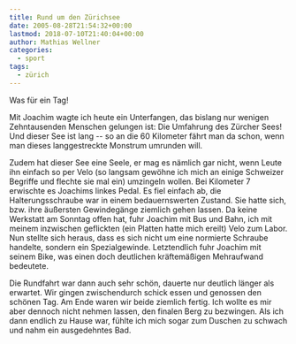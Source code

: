 ```yaml
---
title: Rund um den Zürichsee
date: 2005-08-28T21:54:32+00:00
lastmod: 2018-07-10T21:40:04+00:00
author: Mathias Wellner
categories:
  - sport
tags:
  - zürich
---
```

Was für ein Tag! 

Mit Joachim wagte ich heute ein Unterfangen, das bislang nur wenigen Zehntausenden Menschen gelungen ist: Die Umfahrung des Zürcher Sees! Und dieser See ist lang -- so an die 60 Kilometer fährt man da schon, wenn man dieses langgestreckte Monstrum umrunden will. 
<!--more-->

Zudem hat dieser See eine Seele, er mag es nämlich gar nicht, wenn Leute ihn einfach so per Velo (so langsam gewöhne ich mich an einige Schweizer Begriffe und flechte sie mal ein) umzingeln wollen. Bei Kilometer 7 erwischte es Joachims linkes Pedal. Es fiel einfach ab, die Halterungsschraube war in einem bedauernswerten Zustand. Sie hatte sich, bzw. ihre äußersten Gewindegänge ziemlich gehen lassen. Da keine Werkstatt am Sonntag offen hat, fuhr Joachim mit Bus und Bahn, ich mit meinem inzwischen geflickten (ein Platten hatte mich ereilt) Velo zum Labor. Nun stellte sich heraus, dass es sich nicht um eine normierte Schraube handelte, sondern ein Spezialgewinde. Letztendlich fuhr Joachim mit seinem Bike, was einen doch deutlichen kräftemäßigen Mehraufwand bedeutete.

Die Rundfahrt war dann auch sehr schön, dauerte nur deutlich länger als erwartet. Wir gingen zwischendurch schick essen und genossen den schönen Tag. Am Ende waren wir beide ziemlich fertig. Ich wollte es mir aber dennoch nicht nehmen lassen, den finalen Berg zu bezwingen. Als ich dann endlich zu Hause war, fühlte ich mich sogar zum Duschen zu schwach und nahm ein ausgedehntes Bad.